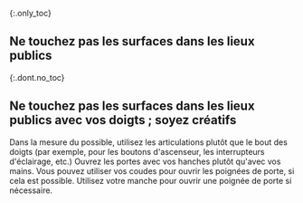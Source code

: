 {:.only_toc}
## Ne touchez pas les surfaces dans les lieux publics

{:.dont.no_toc}
## Ne touchez pas les surfaces dans les lieux publics avec vos doigts ; soyez créatifs

Dans la mesure du possible, utilisez les articulations plutôt que le bout des doigts (par exemple, pour les boutons d'ascenseur, les interrupteurs d'éclairage, etc.) Ouvrez les portes avec vos hanches plutôt qu'avec vos mains. Vous pouvez utiliser vos coudes pour ouvrir les poignées de porte, si cela est possible. Utilisez votre manche pour ouvrir une poignée de porte si nécessaire.
